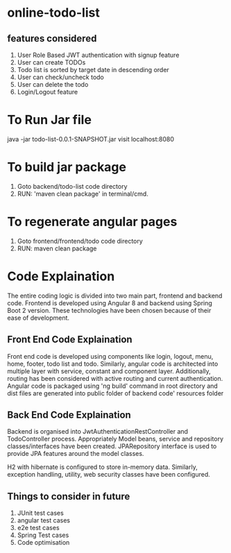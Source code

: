 # online-todo-list
## features considered
1. User Role Based JWT authentication with signup feature
2. User can create TODOs
3. Todo list is sorted by target date in descending order
4. User can check/uncheck todo
5. User can delete the todo
6. Login/Logout feature

# To Run Jar file
java -jar todo-list-0.0.1-SNAPSHOT.jar
visit localhost:8080

# To build jar package
1. Goto backend/todo-list code directory
2. RUN: 'maven clean package' in terminal/cmd.

# To regenerate angular pages
1. Goto frontend/frontend/todo code directory
2. RUN: maven clean package

# Code Explaination

The entire coding logic is divided into two main part, frontend and backend code. Frontend is developed using Angular 8 and backend using Spring Boot 2 version. These technologies have been chosen because of their ease of development.

## Front End Code Explaination
Front end code is developed using components like login, logout, menu, home, footer, todo list and todo.
Similarly, angular code is architected into multiple layer with service, constant and component layer.
Additionally, routing has been considered with active routing and current authentication.
Angular code is packaged using 'ng build' command in root directory and dist files are generated into public folder of backend code' resources folder

## Back End Code Explaination
Backend is organised into JwtAuthenticationRestController and TodoController process. Appropriately Model beans, service and repository classes/interfaces have been created. JPARepository interface is used to provide JPA features around the model classes.

H2 with hibernate is configured to store in-memory data.
Similarly, exception handling, utility, web security classes have been configured.

## Things to consider in future
1. JUnit test cases
2. angular test cases
3. e2e test cases
4. Spring Test cases
5. Code optimisation
